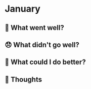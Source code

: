 # January

## 💪 What went well?


## 😞 What didn't go well?


## 🚀 What could I do better?


## 🧠 Thoughts


